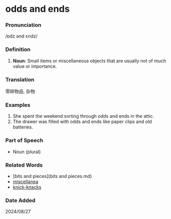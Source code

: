 # odds and ends
### Pronunciation
/ɒdz ənd ɛndz/
### Definition
1. **Noun**: Small items or miscellaneous objects that are usually not of much value or importance.
### Translation
零碎物品, 杂物
### Examples
1. She spent the weekend sorting through odds and ends in the attic.
2. The drawer was filled with odds and ends like paper clips and old batteries.
### Part of Speech
- Noun (plural)
### Related Words
- [bits and pieces](bits and pieces.md)
- [miscellanea](miscellanea.md)
- [knick-knacks](knick-knacks.md)
### Date Added
2024/08/27